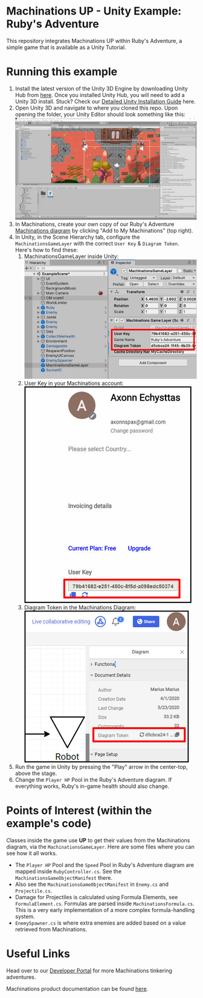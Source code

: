 # Machinations UP - Unity Example: Ruby's Adventure

This repository integrates Machinations UP within Ruby's Adventure, a simple game that is available as a Unity Tutorial.

# Running this example

1. Install the latest version of the Unity 3D Engine by downloading Unity Hub from [here](https://store.unity.com/#plans-individual). Once you installed Unity Hub, you will need to add a Unity 3D install. Stuck? Check our [Detailed Unity Installation Guide](README-unity.md) here.
2. Open Unity 3D and navigate to where you cloned this repo. Upon opening the folder, your Unity Editor should look something like this:  
   ![Image of Unity Editor](./readme.md.resources/StartupScene.jpg)
3. In Machinations, create your own copy of our Ruby's Adventure [Machinations diagram](https://my.machinations.io/public/Ruby's-Adventure/0ae75179642ca59cfd5d6eb8685f403cd) by clicking "Add to My Machinations" (top right).
4. In Unity, in the Scene Hierarchy tab, configure the `MachinationsGameLayer` with the correct `User Key` & `Diagram Token`. Here's how to find these:
   1. MachinationsGameLayer inside Unity:  
      ![Image of MachinationsGameLayer Configuration](./readme.md.resources/MGLConfig.jpg)
   2. User Key in your Machinations account:  
      ![Image of Machinations User Account](./readme.md.resources/MachinationsUserAccount.jpg)
   3. Diagram Token in the Machinations Diagram:  
      ![Image of Machinations Diagram Details](./readme.md.resources/MachinationsDiagramDetails.jpg)
5. Run the game in Unity by pressing the "Play" arrow in the center-top, above the stage.
6. Change the `Player HP` Pool in the Ruby's Adventure diagram. If everything works, Ruby's in-game health should also change.

# Points of Interest (within the example's code)

Classes inside the game use **UP** to get their values from the Machinations diagram, via the `MachinationsGameLayer`. Here are some files where you can see how it all works.

- The `Player HP` Pool and the `Speed` Pool in Ruby's Adventure diagram are mapped inside `RubyController.cs`. See the `MachinationsGameObjectManifest` there.
- Also see the `MachinationsGameObjectManifest` in `Enemy.cs` and `Projectile.cs`.
- Damage for Projectiles is calculated using Formula Elements, see `FormulaElement.cs`. Formulas are parsed inside `MachinationsFormula.cs`. This is a very early implementation of a more complex formula-handling system.
- `EnemySpawner.cs` is where extra enemies are added based on a value retrieved from Machinations.

# Useful Links

Head over to our [Developer Portal](https://developer.machinations.io) for more Machinations tinkering adventures.

Machinations product documentation can be found [here](https://docs.machinations.io).